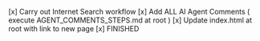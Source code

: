 [x] Carry out Internet Search workflow
[x] Add ALL AI Agent Comments ( execute AGENT_COMMENTS_STEPS.md at root )
[x] Update index.html at root with link to new page
[x] FINISHED 